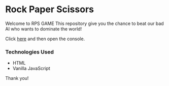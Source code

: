 # Rock Paper Scissors

Welcome to RPS GAME This repository give you the chance to beat our bad AI who wants to dominate the world!

Click [here](https://faresharrazi.github.io/KS-assignment2/) and then open the console.

### Technologies Used

- HTML
- Vanilla JavaScript

Thank you!
